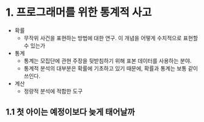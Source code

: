 # 1. 프로그래머를 위한 통계적 사고

* 확률
  * 무작위 사건을 표현하는 방법에 대한 연구. 이 개념을 어떻게 수치적으로 표현할 수 있는가
* 통계
  * 통계는 모집단에 관현 주장을 뒷받침하기 위해 표본 데이터를 사용하는 분야.
  * 통계적 분석의 대부분은 확률에 기초하고 있기 때문에, 확률과 통계는 보통 같이 쓰인다.
* 계산
  * 정량적 분석에 적합한 도구

## 1.1 첫 아이는 예정이보다 늦게 태어날까

